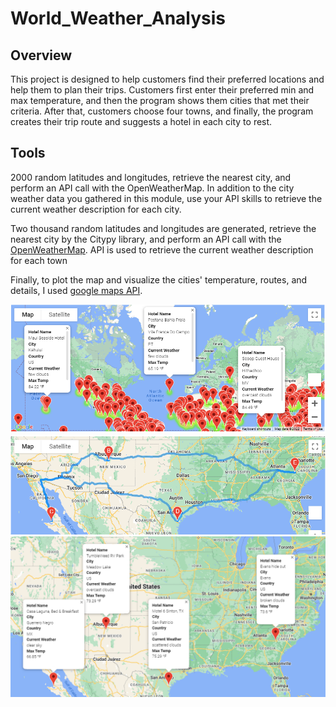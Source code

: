 # World_Weather_Analysis

## Overview

This project is designed to help customers find their preferred locations and help them to plan their trips. Customers first enter their preferred min and max temperature, and then the program shows them cities that met their criteria. After that, customers choose four towns, and finally, the program creates their trip route and suggests a hotel in each city to rest.

## Tools

2000 random latitudes and longitudes, retrieve the nearest city, and perform an API call with the OpenWeatherMap. In addition to the city weather data you gathered in this module, use your API skills to retrieve the current weather description for each city.

Two thousand random latitudes and longitudes are generated, retrieve the nearest city by the Citypy library, and perform an API call with the [OpenWeatherMap](https://openweathermap.org/api). API is used to retrieve the current weather description for each town

Finally, to plot the map and visualize the cities' temperature, routes, and details, I used [google maps API](https://public.tableau.com/app/profile/radman.ghafoorie/viz/CitiBike_16431620179410/Story#1).

![This is an image](/Vacation_Search/WeatherPy_vacation_map.png)
![This is an image](/Vacation_Itinerary/WeatherPy_travel_map.png)
![This is an image](/Vacation_Itinerary/WeatherPy_travel_map_markers.png)
